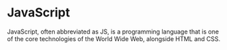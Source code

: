 # JavaScript

JavaScript, often abbreviated as JS, is a programming language that is one of the core technologies of the World Wide Web, alongside HTML and CSS.